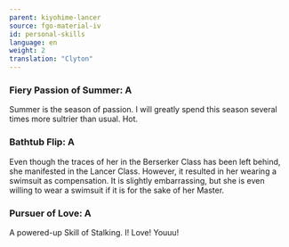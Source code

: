 ```yaml
---
parent: kiyohime-lancer
source: fgo-material-iv
id: personal-skills
language: en
weight: 2
translation: "Clyton"
---
```


### Fiery Passion of Summer: A

Summer is the season of passion.
I will greatly spend this season several times more sultrier than usual.
Hot.

### Bathtub Flip: A

Even though the traces of her in the Berserker Class has been left behind, she manifested in the Lancer Class. However, it resulted in her wearing a swimsuit as compensation. It is slightly embarrassing, but she is even willing to wear a swimsuit if it is for the sake of her Master.

### Pursuer of Love: A

A powered-up Skill of Stalking.
I! Love! Youuu!
